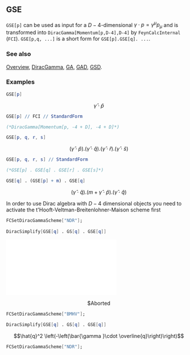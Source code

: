 ## GSE

`GSE[p]` can be used as input for a $D-4$-dimensional $\gamma \cdot p = \gamma^\mu p_\mu$ and is transformed into `DiracGamma[Momentum[p,D-4],D-4]` by `FeynCalcInternal` (`FCI`). `GSE[p,q, ...]` is a short form for `GSE[p].GSE[q]. ...`.

### See also

[Overview](Extra/FeynCalc.md), [DiracGamma](DiracGamma.md), [GA](GA.md), [GAD](GAD.md), [GSD](GSD.md).

### Examples

```mathematica
GSE[p]
```

$$\hat{\gamma }\cdot \hat{p}$$

```mathematica
GSE[p] // FCI // StandardForm

(*DiracGamma[Momentum[p, -4 + D], -4 + D]*)
```

```mathematica
GSE[p, q, r, s]
```

$$\left(\hat{\gamma }\cdot \hat{p}\right).\left(\hat{\gamma }\cdot \hat{q}\right).\left(\hat{\gamma }\cdot \hat{r}\right).\left(\hat{\gamma }\cdot \hat{s}\right)$$

```mathematica
GSE[p, q, r, s] // StandardForm

(*GSE[p] . GSE[q] . GSE[r] . GSE[s]*)
```

```mathematica
GSE[q] . (GSE[p] + m) . GSE[q]
```

$$\left(\hat{\gamma }\cdot \hat{q}\right).\left(m+\hat{\gamma }\cdot \hat{p}\right).\left(\hat{\gamma }\cdot \hat{q}\right)$$

In order to use Dirac algebra with $D-4$ dimensional objects you need to activate the t'Hooft-Veltman-Breitenlohner-Maison scheme first

```mathematica
FCSetDiracGammaScheme["NDR"]; 
 
DiracSimplify[GSE[q] . GS[q] . GSE[q]]
```

![1h0chl63b60ya](img/1h0chl63b60ya.pdf)

$$\text{\$Aborted}$$

```mathematica
FCSetDiracGammaScheme["BMHV"]; 
 
DiracSimplify[GSE[q] . GS[q] . GSE[q]]
```

$$\hat{q}^2 \left(-\left(\bar{\gamma }\cdot \overline{q}\right)\right)$$

```mathematica
FCSetDiracGammaScheme["NDR"];
```